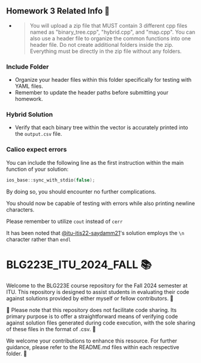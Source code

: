 ## Homework 3 Related Info 📝
- > You will upload a zip file that MUST contain 3 different cpp files named as "binary_tree.cpp", "hybrid.cpp", and "map.cpp". You can also use a header file to organize the common functions into one header file. Do not create additional folders inside the zip. Everything must be directly in the zip file without any folders.

### Include Folder
- Organize your header files within this folder specifically for testing with YAML files.
- Remember to update the header paths before submitting your homework.

### Hybrid Solution
- Verify that each binary tree within the vector is accurately printed into the `output.csv` file.


### Calico expect errors
You can include the following line as the first instruction within the main function of your solution:

```cpp
ios_base::sync_with_stdio(false);
```

By doing so, you should encounter no further complications.

You should now be capable of testing with errors while also printing newline characters.

Please remember to utilize `cout` instead of `cerr`

It has been noted that [@itu-itis22-saydamm21](https://github.com/itu-itis22-saydamm21)'s solution employs the `\n` character rather than `endl`

# BLG223E_ITU_2024_FALL 📚

Welcome to the BLG223E course repository for the Fall 2024 semester at ITU. This repository is designed to assist students in evaluating their code against solutions provided by either myself or fellow contributors. 📝

🚫 Please note that this repository does not facilitate code sharing. Its primary purpose is to offer a straightforward means of verifying code against solution files generated during code execution, with the sole sharing of these files in the format of .csv. 📃

We welcome your contributions to enhance this resource. For further guidance, please refer to the README.md files within each respective folder. 🤝
